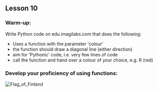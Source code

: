 ## Lesson 10

### Warm-up: 
Write Python code on edu.imagilabs.com that does the following: 

- Uses a function with the parameter 'colour'
- the function should draw a diagonal line (either direction)
- aim for 'Pythonic' code, i.e. very few lines of code
- call the function and hand over a colour of your choice, e.g. R (red)


### Develop your proficiency of using functions: 

![Flag_of_Finland](https://github.com/user-attachments/assets/f1c8ae56-f860-4c59-99fa-8be34c58456d)
